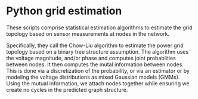 # Python grid estimation

These scripts comprise statistical estimation algorithms to estimate the grid topology based on sensor measurements at nodes in the network.

Specifically, they call the Chow-Liu algorithm to estimate the power grid topology based on a binary tree structure assumption. The algorithm uses the voltage magnitude, and/or phase and computes joint probablities between nodes. It then computes the mutal information between nodes. This is done via a discretization of the probability, or via an estimator or by modeling the voltage distributions as mixed Gaussian models (GMMs). Using the mutual information, we attach nodes together while ensuring we create no cycles in the predicted graph structure.


